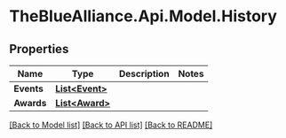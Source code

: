 # TheBlueAlliance.Api.Model.History

## Properties

Name | Type | Description | Notes
------------ | ------------- | ------------- | -------------
**Events** | [**List&lt;Event&gt;**](Event.md) |  | 
**Awards** | [**List&lt;Award&gt;**](Award.md) |  | 

[[Back to Model list]](../README.md#documentation-for-models) [[Back to API list]](../README.md#documentation-for-api-endpoints) [[Back to README]](../README.md)

